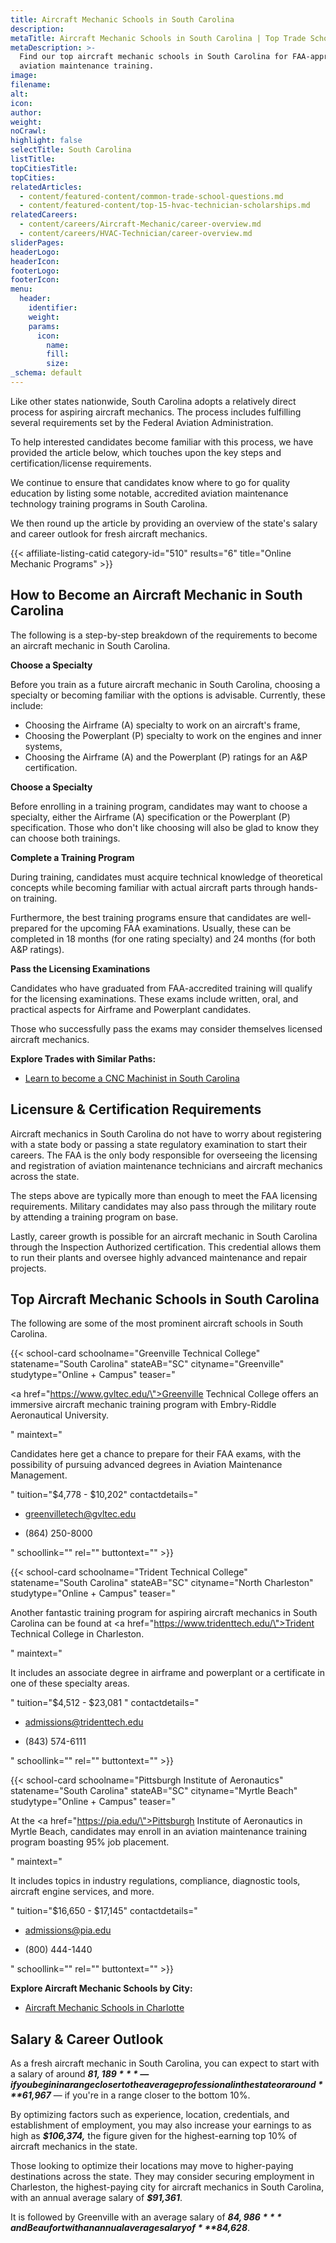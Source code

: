 ```yaml
---
title: Aircraft Mechanic Schools in South Carolina
description:
metaTitle: Aircraft Mechanic Schools in South Carolina | Top Trade Schools
metaDescription: >-
  Find our top aircraft mechanic schools in South Carolina for FAA-approved
  aviation maintenance training.
image:
filename:
alt:
icon:
author:
weight:
noCrawl:
highlight: false
selectTitle: South Carolina
listTitle:
topCitiesTitle:
topCities:
relatedArticles:
  - content/featured-content/common-trade-school-questions.md
  - content/featured-content/top-15-hvac-technician-scholarships.md
relatedCareers:
  - content/careers/Aircraft-Mechanic/career-overview.md
  - content/careers/HVAC-Technician/career-overview.md
sliderPages:
headerLogo:
headerIcon:
footerLogo:
footerIcon:
menu:
  header:
    identifier:
    weight:
    params:
      icon:
        name:
        fill:
        size:
_schema: default
---
```

Like other states nationwide, South Carolina adopts a relatively direct process for aspiring aircraft mechanics. The process includes fulfilling several requirements set by the Federal Aviation Administration.

To help interested candidates become familiar with this process, we have provided the article below, which touches upon the key steps and certification/license requirements.

We continue to ensure that candidates know where to go for quality education by listing some notable, accredited aviation maintenance technology training programs in South Carolina.

We then round up the article by providing an overview of the state's salary and career outlook for fresh aircraft mechanics.

{{< affiliate-listing-catid category-id="510" results="6" title="Online Mechanic Programs" >}}

## **How to Become an Aircraft Mechanic in South Carolina**

The following is a step-by-step breakdown of the requirements to become an aircraft mechanic in South Carolina.

**Choose a Specialty**

Before you train as a future aircraft mechanic in South Carolina, choosing a specialty or becoming familiar with the options is advisable. Currently, these include:

* Choosing the Airframe (A) specialty to work on an aircraft's frame,
* Choosing the Powerplant (P) specialty to work on the engines and inner systems,
* Choosing the Airframe (A) and the Powerplant (P) ratings for an A&P certification.

**Choose a Specialty**

Before enrolling in a training program, candidates may want to choose a specialty, either the Airframe (A) specification or the Powerplant (P) specification. Those who don't like choosing will also be glad to know they can choose both trainings.

**Complete a Training Program**

During training, candidates must acquire technical knowledge of theoretical concepts while becoming familiar with actual aircraft parts through hands-on training.

Furthermore, the best training programs ensure that candidates are well-prepared for the upcoming FAA examinations. Usually, these can be completed in 18 months (for one rating specialty) and 24 months (for both A&P ratings).

**Pass the Licensing Examinations**

Candidates who have graduated from FAA-accredited training will qualify for the licensing examinations. These exams include written, oral, and practical aspects for Airframe and Powerplant candidates.

Those who successfully pass the exams may consider themselves licensed aircraft mechanics.

**Explore Trades with Similar Paths:**

* [Learn to become a CNC Machinist in South Carolina](https://toptradeschools.com/near-you/cnc-machinist/south-carolina/)

## **Licensure & Certification Requirements**

Aircraft mechanics in South Carolina do not have to worry about registering with a state body or passing a state regulatory examination to start their careers. The FAA is the only body responsible for overseeing the licensing and registration of aviation maintenance technicians and aircraft mechanics across the state.

The steps above are typically more than enough to meet the FAA licensing requirements. Military candidates may also pass through the military route by attending a training program on base.

Lastly, career growth is possible for an aircraft mechanic in South Carolina through the Inspection Authorized certification. This credential allows them to run their plants and oversee highly advanced maintenance and repair projects.

## **Top Aircraft Mechanic Schools in South Carolina**

The following are some of the most prominent aircraft schools in South Carolina.

{{< school-card schoolname="Greenville Technical College" statename="South Carolina" stateAB="SC" cityname="Greenville" studytype="Online + Campus" teaser="<p><a href=\"https://www.gvltec.edu/\">Greenville Technical College</a> offers an immersive aircraft mechanic training program with Embry-Riddle Aeronautical University. </p>" maintext="<p>Candidates here get a chance to prepare for their FAA exams, with the possibility of pursuing advanced degrees in Aviation Maintenance Management.</p>" tuition="$4,778 - $10,202" contactdetails="<ul><li><p>greenvilletech@gvltec.edu</p></li><li><p>(864) 250-8000</p></li></ul>" schoollink="" rel="" buttontext="" >}}

{{< school-card schoolname="Trident Technical College" statename="South Carolina" stateAB="SC" cityname="North Charleston" studytype="Online + Campus" teaser="<p>Another fantastic training program for aspiring aircraft mechanics in South Carolina can be found at <a href=\"https://www.tridenttech.edu/\">Trident Technical College</a> in Charleston.</p>" maintext="<p>It includes an associate degree in airframe and powerplant or a certificate in one of these specialty areas.</p>" tuition="$4,512 - $23,081 " contactdetails="<ul><li><p>admissions@tridenttech.edu</p></li><li><p>(843) 574-6111</p><p></p></li></ul>" schoollink="" rel="" buttontext="" >}}

{{< school-card schoolname="Pittsburgh Institute of Aeronautics" statename="South Carolina" stateAB="SC" cityname="Myrtle Beach" studytype="Online + Campus" teaser="<p>At the <a href=\"https://pia.edu/\">Pittsburgh Institute of Aeronautics</a> in Myrtle Beach, candidates may enroll in an aviation maintenance training program boasting 95% job placement.</p>" maintext="<p>It includes topics in industry regulations, compliance, diagnostic tools, aircraft engine services, and more.</p>" tuition="$16,650 - $17,145" contactdetails="<ul><li><p>admissions@pia.edu</p></li><li><p>(800) 444-1440</p><p></p></li></ul>" schoollink="" rel="" buttontext="" >}}

**Explore Aircraft Mechanic Schools by City:**

* [Aircraft Mechanic Schools in Charlotte](https://toptradeschools.com/near-you/aircraft-mechanic/south-carolina/charlotte)

## **Salary & Career Outlook**

As a fresh aircraft mechanic in South Carolina, you can expect to start with a salary of around ***$81,189*** — if you begin in a range closer to the average professional in the state or around ***$61,967*** — if you're in a range closer to the bottom 10%.

By optimizing factors such as experience, location, credentials, and establishment of employment, you may also increase your earnings to as high as ***$106,374,*** the figure given for the highest-earning top 10% of aircraft mechanics in the state.

Those looking to optimize their locations may move to higher-paying destinations across the state. They may consider securing employment in Charleston, the highest-paying city for aircraft mechanics in South Carolina, with an annual average salary of ***$91,361***.

It is followed by Greenville with an average salary of ***$84,986*** and Beaufort with an annual average salary of ***$84,628***.